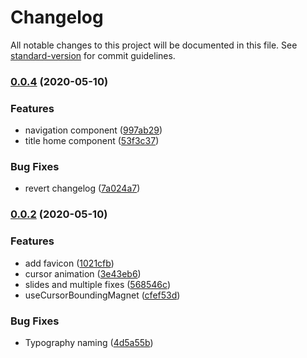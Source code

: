# Changelog

All notable changes to this project will be documented in this file. See [standard-version](https://github.com/conventional-changelog/standard-version) for commit guidelines.

### [0.0.4](https://github.com/FabienGreard/fabiengreard/compare/v0.0.3...v0.0.4) (2020-05-10)


### Features

* navigation component ([997ab29](https://github.com/FabienGreard/fabiengreard/commit/997ab2982921a405f7683e0dcae56df15059dc9a))
* title home component ([53f3c37](https://github.com/FabienGreard/fabiengreard/commit/53f3c37986cc9305226b922dce587f5c1325f36c))


### Bug Fixes

* revert changelog ([7a024a7](https://github.com/FabienGreard/fabiengreard/commit/7a024a740ee687d42db9d16114faf65f80bdd06c))

### [0.0.2](https://github.com/FabienGreard/fabiengreard/compare/v2.0.0...v0.0.2) (2020-05-10)

### Features

- add favicon ([1021cfb](https://github.com/FabienGreard/fabiengreard/commit/1021cfba517236994479e0d7007cd38010e81d60))
- cursor animation ([3e43eb6](https://github.com/FabienGreard/fabiengreard/commit/3e43eb672f93d2ced21826d72b960d1154f4e873))
- slides and multiple fixes ([568546c](https://github.com/FabienGreard/fabiengreard/commit/568546c0d1d3ba690ecdf63e056b937d2e5a61cb))
- useCursorBoundingMagnet ([cfef53d](https://github.com/FabienGreard/fabiengreard/commit/cfef53da1e0dfa397a9a5236cbd85f7cdeca6bcf))

### Bug Fixes

- Typography naming ([4d5a55b](https://github.com/FabienGreard/fabiengreard/commit/4d5a55bcdcfe039bd2fbefab24697f44e1e94d00))
